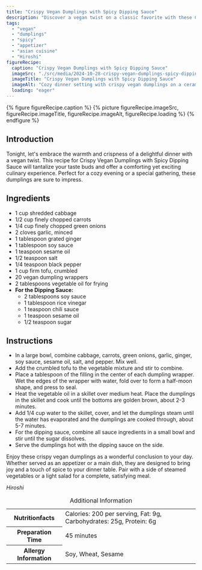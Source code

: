 ```yaml
---
title: "Crispy Vegan Dumplings with Spicy Dipping Sauce"
description: "Discover a vegan twist on a classic favorite with these Crispy Vegan Dumplings paired with a homemade Spicy Dipping Sauce. Perfect for a cozy dinner or a festive gathering!"
tags:
  - "vegan"
  - "dumplings"
  - "spicy"
  - "appetizer"
  - "asian cuisine"
  - "Hiroshi"
figureRecipe: 
  caption: "Crispy Vegan Dumplings with Spicy Dipping Sauce"
  imageSrc: "./src/media/2024-10-28-crispy-vegan-dumplings-spicy-dipping-sauce-7618.png"
  imageTitle: "Crispy Vegan Dumplings with Spicy Dipping Sauce"
  imageAlt: "Cozy dinner setting with crispy vegan dumplings on a ceramic plate, spicy dipping sauce, a single leaf in a vase, and a folded napkin, all on a wooden table, subtly lit."
  loading: "eager"
---
```


{% figure figureRecipe.caption %}
{% picture figureRecipe.imageSrc, figureRecipe.imageTitle, figureRecipe.imageAlt, figureRecipe.loading %}
{% endfigure %}

## Introduction

Tonight, let's embrace the warmth and crispness of a delightful dinner with a vegan twist. This recipe for Crispy Vegan Dumplings with Spicy Dipping Sauce will tantalize your taste buds and offer a comforting yet exciting culinary experience. Perfect for a cozy evening or a special gathering, these dumplings are sure to impress.

## Ingredients

- 1 cup shredded cabbage
- 1/2 cup finely chopped carrots
- 1/4 cup finely chopped green onions
- 2 cloves garlic, minced
- 1 tablespoon grated ginger
- 1 tablespoon soy sauce
- 1 teaspoon sesame oil
- 1/2 teaspoon salt
- 1/4 teaspoon black pepper
- 1 cup firm tofu, crumbled
- 20 vegan dumpling wrappers
- 2 tablespoons vegetable oil for frying
- **For the Dipping Sauce:**
  - 2 tablespoons soy sauce
  - 1 tablespoon rice vinegar
  - 1 teaspoon chili sauce
  - 1 teaspoon sesame oil
  - 1/2 teaspoon sugar

## Instructions

- In a large bowl, combine cabbage, carrots, green onions, garlic, ginger, soy sauce, sesame oil, salt, and pepper. Mix well.
- Add the crumbled tofu to the vegetable mixture and stir to combine.
- Place a tablespoon of the filling in the center of each dumpling wrapper. Wet the edges of the wrapper with water, fold over to form a half-moon shape, and press to seal.
- Heat the vegetable oil in a skillet over medium heat. Place the dumplings in the skillet and cook until the bottoms are golden brown, about 2-3 minutes.
- Add 1/4 cup water to the skillet, cover, and let the dumplings steam until the water has evaporated and the dumplings are cooked through, about 5-7 minutes.
- For the dipping sauce, combine all sauce ingredients in a small bowl and stir until the sugar dissolves.
- Serve the dumplings hot with the dipping sauce on the side.

Enjoy these crispy vegan dumplings as a wonderful conclusion to your day. Whether served as an appetizer or a main dish, they are designed to bring joy and a touch of spice to your dinner table. Pair with a side of steamed vegetables or a light salad for a complete, satisfying meal.

*Hiroshi*

<table><caption class='sr-only'>Additional Information</caption><tr><th>Nutritionfacts</th><td>Calories: 200 per serving, Fat: 9g, Carbohydrates: 25g, Protein: 6g&nbsp;</td></tr><tr><th>Preparation Time</th><td>45 minutes&nbsp;</td></tr><tr><th>Allergy Information</th><td>Soy, Wheat, Sesame&nbsp;</td></tr></table>

